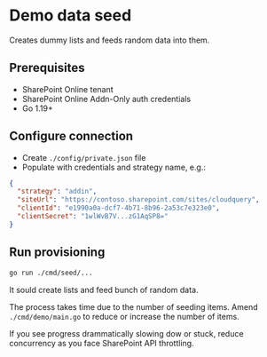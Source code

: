 # Demo data seed

Creates dummy lists and feeds random data into them.

## Prerequisites

- SharePoint Online tenant
- SharePoint Online Addn-Only auth credentials
- Go 1.19+

## Configure connection

- Create `./config/private.json` file
- Populate with credentials and strategy name, e.g.:

```json
{
  "strategy": "addin",
  "siteUrl": "https://contoso.sharepoint.com/sites/cloudquery",
  "clientId": "e1990a0a-dcf7-4b71-8b96-2a53c7e323e0",
  "clientSecret": "1wlWvB7V...zG1AqSP8="
}
```

## Run provisioning

```bash
go run ./cmd/seed/...
```

It sould create lists and feed bunch of random data.

The process takes time due to the number of seeding items. Amend `./cmd/demo/main.go` to reduce or increase the number of items.

If you see progress drammatically slowing dow or stuck, reduce concurrency as you face SharePoint API throttling.
